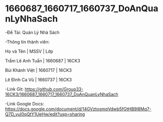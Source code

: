 # 1660687_1660717_1660737_DoAnQuanLyNhaSach
-Đề Tài: Quản Lý Nhà Sách




-Thông tin thành viên:

  Họ và Tên        | MSSV    | Lớp
  
  Trầm Lê Anh Tuấn | 1660687 | 16CK3
  
  Bùi Khánh Việt   | 1660717 | 16CK3
  
  Lê Đình Ca Vũ    | 1660737 | 16CK3
  
-Link Git: https://github.com/Group33-16CK3/1660687_1660717_1660737_DoAnQuanLyNhaSach

-Link Google Docs: https://docs.google.com/document/d/14GVztosmqVdwb5fGtHB9l8Mq7-Q7D_yul0qQtY1UeHw/edit?usp=sharing
